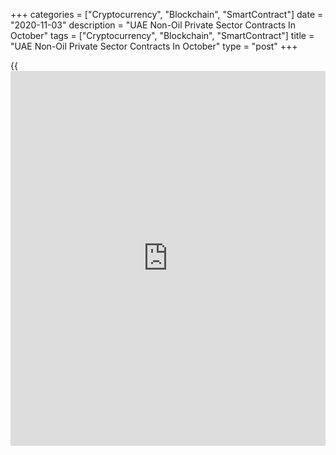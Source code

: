 +++
categories = ["Cryptocurrency", "Blockchain", "SmartContract"]
date = "2020-11-03"
description = "UAE Non-Oil Private Sector Contracts In October"
tags = ["Cryptocurrency", "Blockchain", "SmartContract"]
title = "UAE Non-Oil Private Sector Contracts In October"
type = "post"
+++

{{<iframe id="large-banner" src="https://www.bounty.group/#slide=7.0" width="100%" height="600" scrolling="no" style="border: 0px solid rgb(216, 221, 230); border-radius: 3px;">}}

The UAE non-oil private sector deteriorated in October, survey data from
IHS Markit showed on Tuesday.

The Purchasing Managers' Index fell to 49.5 in October from 51.0 in
September. Any reading above 50.0 marks expansion in the sector.

New [business][1] declined to the lowest in five months in October and
export growth remained mild.

Firms continued to increase output levels, with the rate of expansion
easing modestly.

The number of workforce declined in October, with the fall in demand and
reducing backlogs of work.

On the price front, input cost inflation eased to the lowest on six
months, while charges were lowered at the slowest rate in four months.

The overall degree of sentiment regarding the 12-month outlook was at a
joint-record low as the Covid-19 pandemic continued to weigh on firms'
spending plans.

"Firms are notably concerned that costs will outstrip revenues, leading
to a further cut to payroll numbers and a sharper fall in inventories
amid efforts to free-up liquidity," David Owen, an economist at IHS
Markit, said.

For comments and feedback [contact](https://www.playgroundfx.com/contact/): editorial@rtt[news](https://www.letsplayfx.com/blog/forex-news-website/).com

[Economic News][2]

 **What parts of the world are seeing the best (and worst) economic
performances lately? Click[here][3] to check out our [Econ Scorecard][3]
and find out! See up-to-the-moment [ranking](https://www.playgroundfx.com/blog/crypto-exchange-ranking/)s for the best and worst
performers in [GDP][4], [unemployment rate][5], [inflation][3] and much
more.**

   1. www.rtt[news](https://www.letsplayfx.com/blog/forex-news-website/).com/Content/Business.aspx
   2. www.rtt[news](https://www.letsplayfx.com/blog/forex-news-website/).com/Content/EconomicNews.aspx
   3. www.rtt[news](https://www.letsplayfx.com/blog/forex-news-website/).com/economic-scorecard/world-rank/CPI/highest-performance.aspx
   4. www.rtt[news](https://www.letsplayfx.com/blog/forex-news-website/).com/economic-scorecard/world-rank/GDP/highest-performance.aspx
   5. www.rtt[news](https://www.letsplayfx.com/blog/forex-news-website/).com/economic-scorecard/world-rank/unemployment-rate/lowest-performance.aspx